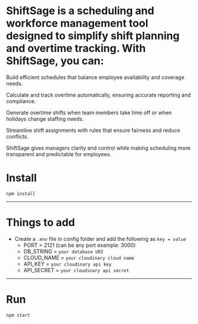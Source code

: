 # ShiftSage is a scheduling and workforce management tool designed to simplify shift planning and overtime tracking. With ShiftSage, you can:

Build efficient schedules that balance employee availability and coverage needs.

Calculate and track overtime automatically, ensuring accurate reporting and compliance.

Generate overtime shifts when team members take time off or when holidays change staffing needs.

Streamline shift assignments with rules that ensure fairness and reduce conflicts.

ShiftSage gives managers clarity and control while making scheduling more transparent and predictable for employees.


# Install

`npm install`

---

# Things to add

- Create a `.env` file in config folder and add the following as `key = value`
  - PORT = 2121 (can be any port example: 3000)
  - DB_STRING = `your database URI`
  - CLOUD_NAME = `your cloudinary cloud name`
  - API_KEY = `your cloudinary api key`
  - API_SECRET = `your cloudinary api secret`

---

# Run

`npm start`

